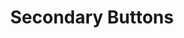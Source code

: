 ---
title: Secondary Buttons
category: Application
paid: false
isActive: true
ltr: {"vue":{"vueCss":[{"code":"  <!-- // sm -->\n\n  <button class=\"btn-secondary-sm\">\n    Button\n  </button>\n\n  <!-- // default -->\n\n  <button class=\"btn-secondary-default\">\n    Button\n  </button>\n\n  <!-- // md -->\n\n  <button class=\"btn-secondary-md\">\n    Button\n  </button>\n\n  <!-- // lg -->\n\n  <button class=\"btn-secondary-lg\">\n    Button\n  </button>\n\n  <!-- // xl -->\n\n  <button class=\"btn-secondary-xl\">\n    Button\n  </button>","label":"App.vue"},{"code":"/* // sm */\n\n.btn-secondary-sm {\n  padding: 0.5rem 1rem 0.5rem 1rem;\n  border-radius: 0.375rem;\n  color: #374151;\n  border: solid 1px #e5e7eb;\n  transition-duration: 100ms;\n  font-size: 0.875rem;\n  line-height: 1.25rem;\n}\n\n.btn-secondary-sm:hover {\n  border: #4f46e5 solid 1px;\n}\n\n.btn-secondary-sm:active {\n  box-shadow: 0 10px 15px -3px #0000001a, 0 4px 6px -4px #0000001a;\n}\n\n/* // default */\n\n.btn-secondary-default {\n  padding: 0.625rem 1.25rem 0.625rem 1.25rem;\n  border-radius: 0.375rem;\n  color: #374151;\n  border: solid 1px #e5e7eb;\n  transition-duration: 100ms;\n}\n\n.btn-secondary-default:hover {\n  border: #4f46e5 solid 1px;\n}\n\n.btn-secondary-default:active {\n  box-shadow: 0 10px 15px -3px #0000001a, 0 4px 6px -4px #0000001a;\n}\n\n/* // md */\n\n.btn-secondary-md {\n  padding: 0.75rem 1.5rem 0.75rem 1.5rem;\n  border-radius: 0.375rem;\n  color: #374151;\n  border: solid 1px #e5e7eb;\n  transition-duration: 100ms;\n}\n\n.btn-secondary-md:hover {\n  border: #4f46e5 solid 1px;\n}\n\n.btn-secondary-md:active {\n  box-shadow: 0 10px 15px -3px #0000001a, 0 4px 6px -4px #0000001a;\n}\n\n/* // lg */\n\n.btn-secondary-lg {\n  padding: 0.875rem 1.75rem 0.875rem 1.75rem;\n  border-radius: 0.375rem;\n  color: #374151;\n  border: solid 1px #e5e7eb;\n  transition-duration: 100ms;\n}\n\n.btn-secondary-lg:hover {\n  border: #4f46e5 solid 1px;\n}\n\n.btn-secondary-lg:active {\n  box-shadow: 0 10px 15px -3px #0000001a, 0 4px 6px -4px #0000001a;\n}\n\n/* // xl */\n\n.btn-secondary-xl {\n  padding: 1rem 2rem 1rem 2rem;\n  border-radius: 0.375rem;\n  color: #374151;\n  border: solid 1px #e5e7eb;\n  transition-duration: 100ms;\n}\n\n.btn-secondary-xl:hover {\n  border: #4f46e5 solid 1px;\n}\n\n.btn-secondary-xl:active {\n  box-shadow: 0 10px 15px -3px #0000001a, 0 4px 6px -4px #0000001a;\n}","label":"style.css"}],"vueTail":[{"code":"  <!-- // sm -->\n  <button\n    class=\"px-4 py-2 text-sm text-gray-700 duration-100 border rounded-md hover:border-indigo-600 active:shadow-lg\">\n    Button\n  </button>\n\n  <!-- // default -->\n\n  <button class=\"px-5 py-2.5 text-gray-700 border rounded-md duration-100 hover:border-indigo-600 active:shadow-lg\">\n    Button\n  </button>\n\n  <!-- // md -->\n\n  <button class=\"px-6 py-3 text-gray-700 duration-100 border rounded-md hover:border-indigo-600 active:shadow-lg\">\n    Button\n  </button>\n\n  <!-- // lg -->\n\n  <button class=\"px-7 py-3.5 text-gray-700 border rounded-md duration-100 hover:border-indigo-600 active:shadow-lg\">\n    Button\n  </button>\n\n  <!-- // xl -->\n\n  <button class=\"px-8 py-4 text-gray-700 duration-100 border rounded-md hover:border-indigo-600 active:shadow-lg\">\n    Button\n  </button>","label":"App.vue"}]},"react":{"jsxCss":[{"code":"// sm\n\n<button\n    className=\"btn-secondary-sm\"\n>\n    Button\n</button>\n\n// default\n\n<button\n    className=\"btn-secondary-default\"\n>\n    Button\n</button>\n\n// md\n\n<button\n    className=\"btn-secondary-md\"\n>\n    Button\n</button>\n\n// lg\n\n<button\n    className=\"btn-secondary-lg\"\n>\n    Button\n</button>\n\n// xl\n\n<button\n    className=\"btn-secondary-xl\"\n>\n    Button\n</button>","label":"App.jsx"},{"code":"// sm\n\n.btn-secondary-sm {\n  padding: 0.5rem 1rem 0.5rem 1rem;\n  border-radius: 0.375rem;\n  color: #374151;\n  border: solid 1px #e5e7eb;\n  transition-duration: 100ms;\n  font-size: 0.875rem;\n  line-height: 1.25rem;\n}\n\n.btn-secondary-sm:hover {\n  border: #4f46e5 solid 1px;\n}\n\n.btn-secondary-sm:active {\n  box-shadow: 0 10px 15px -3px #0000001a, 0 4px 6px -4px #0000001a;\n}\n\n// default\n\n.btn-secondary-default {\n  padding: 0.625rem 1.25rem 0.625rem 1.25rem;\n  border-radius: 0.375rem;\n  color: #374151;\n  border: solid 1px #e5e7eb;\n  transition-duration: 100ms;\n}\n\n.btn-secondary-default:hover {\n  border: #4f46e5 solid 1px;\n}\n\n.btn-secondary-default:active {\n  box-shadow: 0 10px 15px -3px #0000001a, 0 4px 6px -4px #0000001a;\n}\n\n// md\n\n.btn-secondary-md {\n  padding: 0.75rem 1.5rem 0.75rem 1.5rem;\n  border-radius: 0.375rem;\n  color: #374151;\n  border: solid 1px #e5e7eb;\n  transition-duration: 100ms;\n}\n\n.btn-secondary-md:hover {\n  border: #4f46e5 solid 1px;\n}\n\n.btn-secondary-md:active {\n  box-shadow: 0 10px 15px -3px #0000001a, 0 4px 6px -4px #0000001a;\n}\n\n// lg\n\n.btn-secondary-lg {\n  padding: 0.875rem 1.75rem 0.875rem 1.75rem;\n  border-radius: 0.375rem;\n  color: #374151;\n  border: solid 1px #e5e7eb;\n  transition-duration: 100ms;\n}\n\n.btn-secondary-lg:hover {\n  border: #4f46e5 solid 1px;\n}\n\n.btn-secondary-lg:active {\n  box-shadow: 0 10px 15px -3px #0000001a, 0 4px 6px -4px #0000001a;\n}\n\n// xl\n\n.btn-secondary-xl {\n  padding: 1rem 2rem 1rem 2rem;\n  border-radius: 0.375rem;\n  color: #374151;\n  border: solid 1px #e5e7eb;\n  transition-duration: 100ms;\n}\n\n.btn-secondary-xl:hover {\n  border: #4f46e5 solid 1px;\n}\n\n.btn-secondary-xl:active {\n  box-shadow: 0 10px 15px -3px #0000001a, 0 4px 6px -4px #0000001a;\n}\n","label":"style.css"}],"jsxTail":[{"code":"// sm\n\n<button\n    className=\"px-3 py-1.5 text-sm text-gray-700 duration-100 border rounded-lg hover:border-indigo-600 active:shadow-lg\"\n>\n    Button\n</button>\n\n// default\n\n<button\n    className=\"px-4 py-2 text-gray-700 border rounded-lg duration-100 hover:border-indigo-600 active:shadow-lg\"\n>\n    Button\n</button>\n\n// md\n\n<button\n    className=\"px-5 py-3 text-gray-700 duration-100 border rounded-lg hover:border-indigo-600 active:shadow-lg\"\n>\n    Button\n</button>\n\n// lg\n\n<button\n    className=\"px-6 py-3.5 text-gray-700 border rounded-lg duration-100 hover:border-indigo-600 active:shadow-lg\"\n>\n    Button\n</button>\n\n// xl\n\n<button\n    className=\"px-7 py-4 text-gray-700 duration-100 border rounded-lg hover:border-indigo-600 active:shadow-lg\"\n>\n    Button\n</button>\n","label":"App.jsx"}]},"preview":"function App() {\n  return /*#__PURE__*/React.createElement(\"div\", {\n    className: \"btns-container\"\n  }, /*#__PURE__*/React.createElement(\"button\", {\n    className: \"px-3 py-1.5 text-sm text-gray-700 duration-100 border rounded-lg hover:border-indigo-600 active:shadow-lg\"\n  }, \"Button\"), /*#__PURE__*/React.createElement(\"button\", {\n    className: \"px-4 py-2 text-gray-700 border rounded-lg duration-100 hover:border-indigo-600 active:shadow-lg\"\n  }, \"Button\"), /*#__PURE__*/React.createElement(\"button\", {\n    className: \"px-5 py-3 text-gray-700 duration-100 border rounded-lg hover:border-indigo-600 active:shadow-lg\"\n  }, \"Button\"), /*#__PURE__*/React.createElement(\"button\", {\n    className: \"px-6 py-3.5 text-gray-700 border rounded-lg duration-100 hover:border-indigo-600 active:shadow-lg\"\n  }, \"Button\"), /*#__PURE__*/React.createElement(\"button\", {\n    className: \"px-7 py-4 text-gray-700 duration-100 border rounded-lg hover:border-indigo-600 active:shadow-lg\"\n  }, \"Button\"));\n}"}
rtl: {"react":{"jsxCss":[{"code":"// sm\n\n<button\n    className=\"btn-secondary-sm\"\n>\n    اضغط\n</button>\n\n// default\n\n<button\n    className=\"btn-secondary-default\"\n>\n    اضغط\n</button>\n\n// md\n\n<button\n    className=\"btn-secondary-md\"\n>\n    اضغط\n</button>\n\n// lg\n\n<button\n    className=\"btn-secondary-lg\"\n>\n    اضغط\n</button>\n\n// xl\n\n<button\n    className=\"btn-secondary-xl\"\n>\n    اضغط\n</button>","label":"App.jsx"},{"code":"// sm\n\n.btn-secondary-sm {\n  padding: 0.5rem 1rem 0.5rem 1rem;\n  border-radius: 0.375rem;\n  color: #374151;\n  border: solid 1px #e5e7eb;\n  transition-duration: 100ms;\n  font-size: 0.875rem;\n  line-height: 1.25rem;\n}\n\n.btn-secondary-sm:hover {\n  border: #4f46e5 solid 1px;\n}\n\n.btn-secondary-sm:active {\n  box-shadow: 0 10px 15px -3px #0000001a, 0 4px 6px -4px #0000001a;\n}\n\n// default\n\n.btn-secondary-default {\n  padding: 0.625rem 1.25rem 0.625rem 1.25rem;\n  border-radius: 0.375rem;\n  color: #374151;\n  border: solid 1px #e5e7eb;\n  transition-duration: 100ms;\n}\n\n.btn-secondary-default:hover {\n  border: #4f46e5 solid 1px;\n}\n\n.btn-secondary-default:active {\n  box-shadow: 0 10px 15px -3px #0000001a, 0 4px 6px -4px #0000001a;\n}\n\n// md\n\n.btn-secondary-md {\n  padding: 0.75rem 1.5rem 0.75rem 1.5rem;\n  border-radius: 0.375rem;\n  color: #374151;\n  border: solid 1px #e5e7eb;\n  transition-duration: 100ms;\n}\n\n.btn-secondary-md:hover {\n  border: #4f46e5 solid 1px;\n}\n\n.btn-secondary-md:active {\n  box-shadow: 0 10px 15px -3px #0000001a, 0 4px 6px -4px #0000001a;\n}\n\n// lg\n\n.btn-secondary-lg {\n  padding: 0.875rem 1.75rem 0.875rem 1.75rem;\n  border-radius: 0.375rem;\n  color: #374151;\n  border: solid 1px #e5e7eb;\n  transition-duration: 100ms;\n}\n\n.btn-secondary-lg:hover {\n  border: #4f46e5 solid 1px;\n}\n\n.btn-secondary-lg:active {\n  box-shadow: 0 10px 15px -3px #0000001a, 0 4px 6px -4px #0000001a;\n}\n\n// xl\n\n.btn-secondary-xl {\n  padding: 1rem 2rem 1rem 2rem;\n  border-radius: 0.375rem;\n  color: #374151;\n  border: solid 1px #e5e7eb;\n  transition-duration: 100ms;\n}\n\n.btn-secondary-xl:hover {\n  border: #4f46e5 solid 1px;\n}\n\n.btn-secondary-xl:active {\n  box-shadow: 0 10px 15px -3px #0000001a, 0 4px 6px -4px #0000001a;\n}","label":"style.css"}],"jsxTail":[{"code":"// sm\n\n<button\n    className=\"px-3 py-1.5 text-sm text-gray-700 duration-100 border rounded-lg hover:border-indigo-600 active:shadow-lg\"\n>\n    اضغط هنا\n</button>\n\n// default\n\n<button\n    className=\"px-4 py-2 text-gray-700 border rounded-lg duration-100 hover:border-indigo-600 active:shadow-lg\"\n>\n    اضغط هنا\n</button>\n\n// md\n\n<button\n    className=\"px-5 py-3 text-gray-700 duration-100 border rounded-lg hover:border-indigo-600 active:shadow-lg\"\n>\n    اضغط هنا\n</button>\n\n// lg\n\n<button\n    className=\"px-6 py-3.5 text-gray-700 border rounded-lg duration-100 hover:border-indigo-600 active:shadow-lg\"\n>\n    اضغط هنا\n</button>\n\n// xl\n\n<button\n    className=\"px-7 py-4 text-gray-700 duration-100 border rounded-lg hover:border-indigo-600 active:shadow-lg\"\n>\n    اضغط هنا\n</button>\n","label":"App.jsx"}]},"vue":{"vueTail":[],"vueCss":[]},"preview":"function App() {\n  return /*#__PURE__*/React.createElement(\"div\", {\n    className: \"btns-container\"\n  }, /*#__PURE__*/React.createElement(\"button\", {\n    className: \"px-3 py-1.5 text-sm text-gray-700 duration-100 border rounded-lg hover:border-indigo-600 active:shadow-lg\"\n  }, \"\\u0627\\u0636\\u063A\\u0637 \\u0647\\u0646\\u0627\"), /*#__PURE__*/React.createElement(\"button\", {\n    className: \"px-4 py-2 text-gray-700 border rounded-lg duration-100 hover:border-indigo-600 active:shadow-lg\"\n  }, \"\\u0627\\u0636\\u063A\\u0637 \\u0647\\u0646\\u0627\"), /*#__PURE__*/React.createElement(\"button\", {\n    className: \"px-5 py-3 text-gray-700 duration-100 border rounded-lg hover:border-indigo-600 active:shadow-lg\"\n  }, \"\\u0627\\u0636\\u063A\\u0637 \\u0647\\u0646\\u0627\"), /*#__PURE__*/React.createElement(\"button\", {\n    className: \"px-6 py-3.5 text-gray-700 border rounded-lg duration-100 hover:border-indigo-600 active:shadow-lg\"\n  }, \"\\u0627\\u0636\\u063A\\u0637 \\u0647\\u0646\\u0627\"), /*#__PURE__*/React.createElement(\"button\", {\n    className: \"px-7 py-4 text-gray-700 duration-100 border rounded-lg hover:border-indigo-600 active:shadow-lg\"\n  }, \"\\u0627\\u0636\\u063A\\u0637 \\u0647\\u0646\\u0627\"));\n}"}
slug: /buttons
id: b6f7ece6-1ca7-4d8a-98c8-b066c674da1a
created_at: 2
---